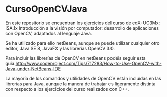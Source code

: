 # CursoOpenCVJava
En este repositorio se encuentran los ejercicios del curso de edX: UC3Mx: ISA.1x Introducción a la visión por computador: desarrollo de aplicaciones con OpenCV, adaptados al lenguaje Java.

Se ha utilizado para ello netBeans, aunque se puede utilizar cualquier otro editor, Java SE 8, JavaFX y las librerias OpenCV 3.0.

Para incluir las librerías de OpenCV en netBeans podéis seguir esta guía.http://www.codeproject.com/Tips/717283/How-to-Use-OpenCV-with-Java-under-NetBeans-IDE

La mayoría de los comandos y utilidades de OpenCV están incluídas en las librerías para Java, aunque la manera de trabajar es ligeramente distinta con respecto a los ejercicios del curso realizados con C++.
